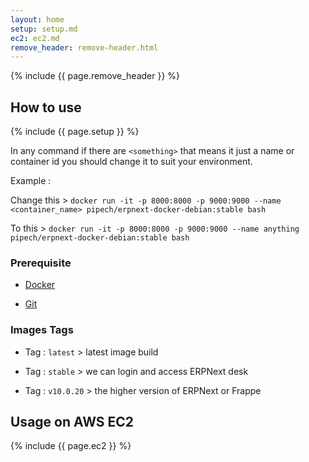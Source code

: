 ```yaml
---
layout: home
setup: setup.md
ec2: ec2.md
remove_header: remove-header.html
---
```


{% include {{ page.remove_header }} %}

## How to use

{% include {{ page.setup }} %}

In any command if there are `<something>` that means it just a name or container id
you should change it to suit your environment.

Example :

Change this >
`docker run -it -p 8000:8000 -p 9000:9000 --name <container_name> pipech/erpnext-docker-debian:stable bash`

To this > `docker run -it -p 8000:8000 -p 9000:9000 --name anything pipech/erpnext-docker-debian:stable bash`

### Prerequisite

* [Docker](https://docs.docker.com/get-started/#conclusion-of-part-one)

* [Git](https://git-scm.com/download/linux)

### Images Tags

* Tag : `latest` > latest image build

* Tag : `stable` > we can login and access ERPNext desk

* Tag : `v10.0.20` > the higher version of ERPNext or Frappe

## Usage on AWS EC2

{% include {{ page.ec2 }} %}
